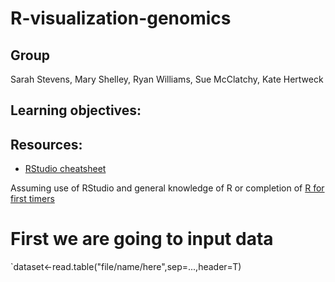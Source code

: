 R-visualization-genomics
=======================

Group
-----
Sarah Stevens, Mary Shelley, Ryan Williams, Sue McClatchy, Kate Hertweck

Learning objectives:
--------------------


Resources:
---------
* [RStudio cheatsheet](http://www.rstudio.com/resources/cheatsheets/)

Assuming use of RStudio and general knowledge of R or completion of [R for first timers](https://github.com/datacarpentry/datacarpentry/tree/master/lessons/R/materials)


# First we are going to input data

`dataset<-read.table("file/name/here",sep=...,header=T)
